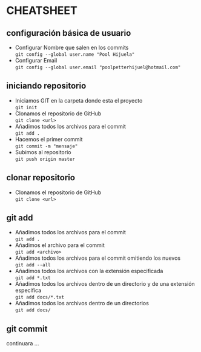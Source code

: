 # CHEATSHEET

## configuración básica de usuario
- Configurar Nombre que salen en los commits  
 `git config --global user.name "Pool Hijuela"`   
- Configurar Email  
 `git config --global user.email "poolpetterhijuel@hotmail.com"`

## iniciando repositorio
- Iniciamos GIT en la carpeta donde esta el proyecto  
`git init`  
- Clonamos el repositorio de GitHub  
`git clone <url>`  
- Añadimos todos los archivos para el commit  
`git add .`  
- Hacemos el primer commit  
`git commit -m "mensaje"`  
- Subimos al repositorio  
`git push origin master`

## clonar repositorio
- Clonamos el repositorio de GitHub  
`git clone <url>`  

## git add
- Añadimos todos los archivos para el commit  
`git add .`  
- Añadimos el archivo para el commit  
`git add <archivo>`  
- Añadimos todos los archivos para el commit omitiendo los nuevos  
`git add --all `  
- Añadimos todos los archivos con la extensión especificada  
`git add *.txt`  
- Añadimos todos los archivos dentro de un directorio y de una extensión especifica  
`git add docs/*.txt`  
- Añadimos todos los archivos dentro de un directorios  
`git add docs/`

## git commit
continuara ...

